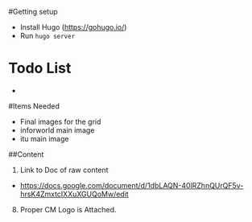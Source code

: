 #Getting setup
- Install Hugo (https://gohugo.io/)
- Run `hugo server`

# Todo List
- 

#Items Needed
- Final images for the grid
- inforworld main image
- itu main image 


##Content
1. Link to Doc of raw content
- https://docs.google.com/document/d/1dbLAQN-40lRZhnQUrQF5v-hrsK4ZmxtcIXXuXGUQoMw/edit

8. Proper CM Logo is Attached.